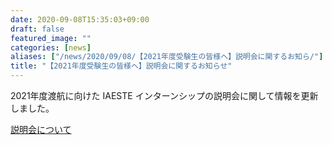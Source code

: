 ```yaml
---
date: 2020-09-08T15:35:03+09:00
draft: false
featured_image: ""
categories: [news]
aliases: ["/news/2020/09/08/【2021年度受験生の皆様へ】説明会に関するお知ら/"]
title: "【2021年度受験生の皆様へ】説明会に関するお知らせ"
---
```

2021年度渡航に向けた IAESTE インターンシップの説明会に関して情報を更新しました。

[説明会について](../information-session.md)
